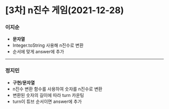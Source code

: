 # [3차] n진수 게임(2021-12-28)

### 이지순
* **문자열**
* Integer.toString 사용해 n진수로 변환
* 순서에 맞게 answer에 추가
---
### 정지민
* **구현/문자열**
* n진수 변환 함수를 사용하여 숫자를 n진수로 변환
* 변환된 숫자의 길이에 따라 turn 카운팅
* turn이 튜브 순서이면 answer에 추가
